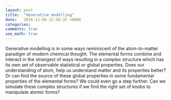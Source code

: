```yaml
---
layout: post
title:  "Generative modelling"
date:   2016-12-08 22:56:35 +0000
categories: 
comments: true
use_math: true
---
```


Generative modelling is in some ways reminiscent of the atom-to-matter paradigm of modern chemical thought.  The elemental forms combine and interact in the strangest of ways resulting in a complex structure which has its own set of observable statistical or global properties. Does our understanding of atom, help us understand matter and its properties better? Or can find the source of these global properties in some fundamental properties of the elemental forms? We could even go a step further. Can we simulate these complex structures if we find the right set of knobs to manipulate atomic forms?



